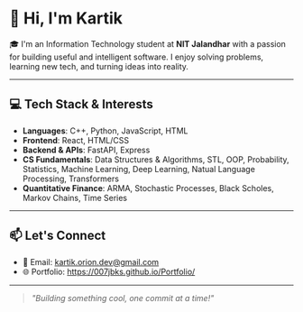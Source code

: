 # 👋 Hi, I'm Kartik

🎓 I'm an Information Technology student at **NIT Jalandhar** with a passion for building useful and intelligent software. I enjoy solving problems, learning new tech, and turning ideas into reality.

---

## 💻 Tech Stack & Interests
- **Languages**: C++, Python, JavaScript, HTML
- **Frontend**: React, HTML/CSS
- **Backend & APIs**: FastAPI, Express
- **CS Fundamentals**: Data Structures & Algorithms, STL, OOP, Probability, Statistics, Machine Learning, Deep Learning, Natual Language Processing, Transformers
- **Quantitative Finance**: ARMA, Stochastic Processes, Black Scholes, Markov Chains, Time Series

---



## 📫 Let's Connect

- 📧 Email: kartik.orion.dev@gmail.com
- 🌐 Portfolio: https://007jbks.github.io/Portfolio/

---

> *"Building something cool, one commit at a time!"*
